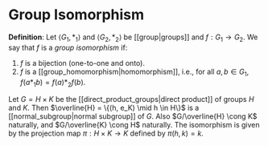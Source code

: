 # Group Isomorphism
**Definition**: Let $\langle G_1, *_1 \rangle$ and $\langle G_2, *_2 \rangle$ be [[group|groups]] and $f: G_1 \to G_2$. We say that $f$ is a *group isomorphism* if:
1. $f$ is a bijection (one-to-one and onto).
2. $f$ is a [[group_homomorphism|homomorphism]], i.e., for all $a, b \in G_1$, $f(a *_1 b) = f(a) *_2 f(b)$.

Let $G = H \times K$ be the [[direct_product_groups|direct product]] of groups $H$ and $K$. Then $\overline{H} = \{(h, e_K) \mid h \in H\}$ is a [[normal_subgroup|normal subgroup]] of $G$. Also $G/\overline{H} \cong K$ naturally, and $G/\overline{K} \cong H$ naturally. The isomorphism is given by the projection map $\pi: H \times K \to K$ defined by $\pi(h, k) = k$.